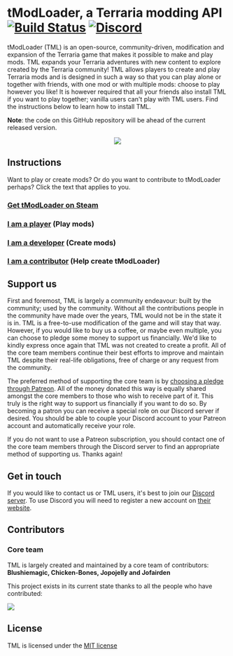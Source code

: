 # tModLoader, a Terraria modding API [![Build Status](https://travis-ci.org/tModLoader/tModLoader.svg?branch=master)](https://travis-ci.org/tModLoader/tModLoader) [![Discord](https://img.shields.io/discord/103110554649894912.svg?style=flat-square)](https://tmodloader.net/discord)

tModLoader (TML) is an open-source, community-driven, modification and expansion of the Terraria game that makes it possible to make and play mods. TML expands your Terraria adventures with new content to explore created by the Terraria community! TML allows players to create and play Terraria mods and is designed in such a way so that you can play alone or together with friends, with one mod or with multiple mods: choose to play however you like! It is however required that all your friends also install TML if you want to play together; vanilla users can't play with TML users. Find the instructions below to learn how to install TML.

**Note**: the code on this GitHub repository will be ahead of the current released version.

<p align="center" >
<img src="http://i.imgur.com/kdcROYP.png"/>
</p>

## Instructions

Want to play or create mods? Or do you want to contribute to tModLoader perhaps?
Click the text that applies to you.

### [Get tModLoader on Steam](https://store.steampowered.com/app/1281930/tModLoader/)

### [I am a **player**](https://github.com/tModLoader/tModLoader/wiki/tModLoader-guide-for-players) (Play mods)

### [I am a **developer**](https://github.com/tModLoader/tModLoader/wiki/tModLoader-guide-for-developers) (Create mods)

### [I am a **contributor**](https://github.com/tModLoader/tModLoader/wiki/tModLoader-guide-for-contributors) (Help create tModLoader)

## Support us

First and foremost, TML is largely a community endeavour: built by the community; used by the community. Without all the contributions people in the community have made over the years, TML would not be in the state it is in. TML is a free-to-use modification of the game and will stay that way. However, if you would like to buy us a coffee, or maybe even multiple, you can choose to pledge some money to support us financially. We'd like to kindly express once again that TML was not created to create a profit. All of the core team members continue their best efforts to improve and maintain TML despite their real-life obligations, free of charge or any request from the community.

The preferred method of supporting the core team is by [choosing a pledge through Patreon](https://www.patreon.com/tmodloader). All of the money donated this way is equally shared amongst the core members to those who wish to receive part of it. This truly is the right way to support us financially if you want to do so. By becoming a patron you can receive a special role on our Discord server if desired. You should be able to couple your Discord account to your Patreon account and automatically receive your role.

If you do not want to use a Patreon subscription, you should contact one of the core team members through the Discord server to find an appropriate method of supporting us. Thanks again!

## Get in touch

If you would like to contact us or TML users, it's best to join our [Discord server](https://discord.me/tmodloader). To use Discord you will need to register a new account on [their website](https://discordapp.com/).

## Contributors
### Core team
TML is largely created and maintained by a core team of contributors: **Blushiemagic, Chicken-Bones, Jopojelly and Jofairden**

This project exists in its current state thanks to all the people who have contributed:

<a href="https://github.com/tModLoader/tModLoader/graphs/contributors">
<img src="https://opencollective.com/tModLoader/contributors.svg?width=890&button=false" />
</a>

## License
TML is licensed under the [MIT license](https://github.com/tModLoader/tModLoader/blob/master/LICENSE)
